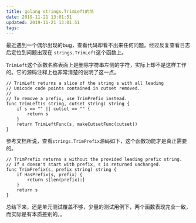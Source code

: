 ```yaml
---
title: golang strings.TrimLeft的坑
date: 2019-11-21 13:01:51
updated: 2019-11-21 13:01:51
tags:
---
```


最近遇到一个偶尔出现的bug，查看代码却看不出来任何问题。经过反复查看日志后定位到问题出现在 `strings.TrimLeft`这个函数上。

<!-- more -->

`TrimLeft`这个函数名称表面上是删除字符串左侧的字符，实际上却不是这样工作的。它的源码注释上也非常清楚的说明了这一点。
```golang
// TrimLeft returns a slice of the string s with all leading
// Unicode code points contained in cutset removed.
//
// To remove a prefix, use TrimPrefix instead.
func TrimLeft(s string, cutset string) string {
	if s == "" || cutset == "" {
		return s
	}
	return TrimLeftFunc(s, makeCutsetFunc(cutset))
}
```

参考文档所说，查看`strings.TrimPrefix`源码如下，这个函数功能才是真正需要的。
```golang
// TrimPrefix returns s without the provided leading prefix string.
// If s doesn't start with prefix, s is returned unchanged.
func TrimPrefix(s, prefix string) string {
	if HasPrefix(s, prefix) {
		return s[len(prefix):]
	}
	return s
}
```

总结下来，还是单元测试覆盖不够，少量的测试用例下，两个函数表现完全一致，而实际是有本质差别的。。